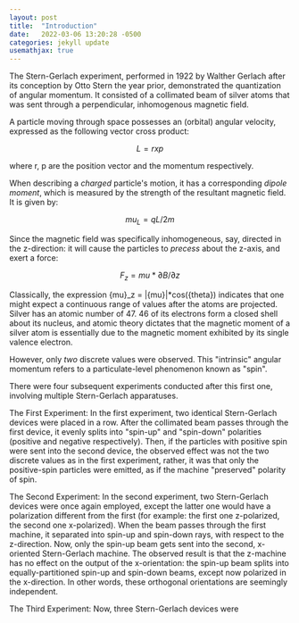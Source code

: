 ```yaml
---
layout: post
title:  "Introduction"
date:   2022-03-06 13:20:28 -0500
categories: jekyll update
usemathjax: true
---
```

The Stern-Gerlach experiment, performed in 1922 by Walther Gerlach after its conception by Otto Stern the year prior, demonstrated the quantization of angular momentum. It consisted of a collimated beam of silver atoms that was sent through a perpendicular, inhomogenous magnetic field. 

A particle moving through space possesses an (orbital) angular velocity, expressed as the following vector cross product: 

$$L = r x p$$

where r, p are the position vector and the momentum respectively. 

When describing a *charged* particle's motion, it has a corresponding *dipole moment*, which is measured by the strength of the resultant magnetic field. It is given by: 

$${mu}_L = qL/2m$$

Since the magnetic field was specifically inhomogeneous, say, directed in the z-direction: it will cause the particles to *precess* about the z-axis, and exert a force: 

$$F_z = {mu}*∂B/∂z$$ 

Classically, the expression {mu}_z = |{mu}|*cos({theta}) indicates that one might expect a continuous range of values after the atoms are projected. Silver has an atomic number of 47. 46 of its electrons form a closed shell about its nucleus, and atomic theory dictates that the magnetic moment of a silver atom is essentially due to the magnetic moment exhibited by its single valence electron. 

However, only *two* discrete values were observed. This "intrinsic" angular momentum refers to a particulate-level phenomenon known as "spin". 

There were four subsequent experiments conducted after this first one, involving multiple Stern-Gerlach apparatuses. 

The First Experiment: 
In the first experiment, two identical Stern-Gerlach devices were placed in a row. After the collimated beam passes through the first device, it evenly splits into "spin-up" and "spin-down" polarities (positive and negative respectively). Then, if the particles with positive spin were sent into the second device, the observed effect was not the two discrete values as in the first experiment, rather, it was that only the positive-spin particles were emitted, as if the machine "preserved" polarity of spin. 

The Second Experiment: 
In the second experiment, two Stern-Gerlach devices were once again employed, except the latter one would have a polarization different from the first (for example: the first one z-polarized, the second one x-polarized). When the beam passes through the first machine, it separated into spin-up and spin-down rays, with respect to the z-direction. Now, only the spin-up beam gets sent into the second, x-oriented Stern-Gerlach machine. The observed result is that the z-machine has no effect on the output of the x-orientation: the spin-up beam splits into equally-partitioned spin-up and spin-down beams, except now polarized in the x-direction. In other words, these orthogonal orientations are seemingly independent. 

The Third Experiment: 
Now, three Stern-Gerlach devices were 

[jekyll-docs]: https://jekyllrb.com/docs/home
[jekyll-gh]:   https://github.com/jekyll/jekyll
[jekyll-talk]: https://talk.jekyllrb.com/
